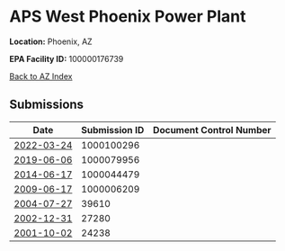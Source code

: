 # APS West Phoenix Power Plant

**Location:** Phoenix, AZ

**EPA Facility ID:** 100000176739

[Back to AZ Index](../../index.md)

## Submissions

| Date | Submission ID | Document Control Number |
|------|--------------|-------------------------|
| [2022-03-24](submissions/1000100296.md) | 1000100296 |  |
| [2019-06-06](submissions/1000079956.md) | 1000079956 |  |
| [2014-06-17](submissions/1000044479.md) | 1000044479 |  |
| [2009-06-17](submissions/1000006209.md) | 1000006209 |  |
| [2004-07-27](submissions/39610.md) | 39610 |  |
| [2002-12-31](submissions/27280.md) | 27280 |  |
| [2001-10-02](submissions/24238.md) | 24238 |  |
